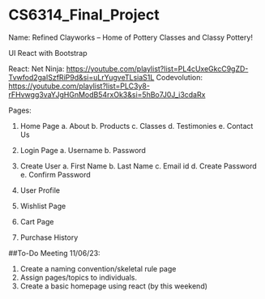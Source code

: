 # CS6314_Final_Project

Name: Refined Clayworks – Home of Pottery Classes and Classy Pottery!

UI
React with Bootstrap

React: 
Net Ninja: https://youtube.com/playlist?list=PL4cUxeGkcC9gZD-Tvwfod2gaISzfRiP9d&si=uLrYugveTLsiaS1L
Codevolution: https://youtube.com/playlist?list=PLC3y8-rFHvwgg3vaYJgHGnModB54rxOk3&si=5hBo7J0J_i3cdaRx

Pages:
1.	Home Page
  a.	About
  b.	Products
  c.	Classes
  d.	Testimonies
  e.	Contact Us

2.	Login Page
  a.	Username
  b.	Password

3.	Create User
  a.	First Name
  b.	Last Name
  c.	Email id
  d.	Create Password
  e.	Confirm Password

4.	User Profile
5.	Wishlist Page
6.	Cart Page
7.	Purchase History


##To-Do
Meeting 11/06/23:
1. Create a naming convention/skeletal rule page
2. Assign pages/topics to individuals.
3. Create a basic homepage using react (by this weekend)
